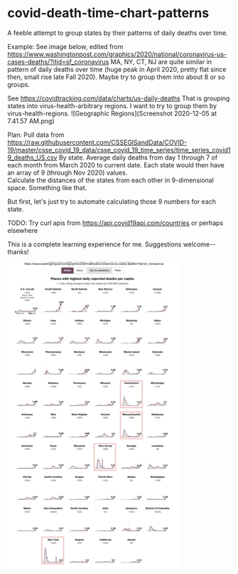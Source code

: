 # covid-death-time-chart-patterns
A feeble attempt to group states by their patterns of daily deaths over time. 

Example:  See image below, edited from https://www.washingtonpost.com/graphics/2020/national/coronavirus-us-cases-deaths/?itid=sf_coronavirus
MA, NY, CT, NJ are quite similar in pattern of daily deaths over time (huge peak in April 2020, pretty flat since then, small rise late Fall 2020).  Maybe try to group them into about 8 or so groups.  

See https://covidtracking.com/data/charts/us-daily-deaths 
That is grouping states into virus-health-arbitrary regions. I want to try to group them by virus-health-regions. 
![Geographic Regions](Screenshot 2020-12-05 at 7.41.57 AM.png)

Plan:
Pull data from https://raw.githubusercontent.com/CSSEGISandData/COVID-19/master/csse_covid_19_data/csse_covid_19_time_series/time_series_covid19_deaths_US.csv
By state.
Average daily deaths from day 1 through 7 of each month from March 2020 to current date.
Each state would then have an array of 9 (through Nov 2020) values.  
Calculate the distances of the states from each other in 9-dimensional space.
Something like that.

But first, let's just try to automate calculating those 9 numbers for each state. 

TODO:  Try curl apis from https://api.covid19api.com/countries or perhaps elsewhere

This is a complete learning experience for me. Suggestions welcome--thanks!

![Trying to group states by daily-deaths curve shape.](GroupingStatesByDateRateCurves_20201204_petjal.png)
